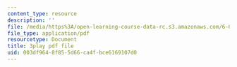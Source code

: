 ```yaml
---
content_type: resource
description: ''
file: /media/https%3A/open-learning-course-data-rc.s3.amazonaws.com/6-004-computation-structures-spring-2017/003df9648f855d66ca4fbce6169107d0_Z7pKkCDmHh0.pdf
file_type: application/pdf
resourcetype: Document
title: 3play pdf file
uid: 003df964-8f85-5d66-ca4f-bce6169107d0
---
```

